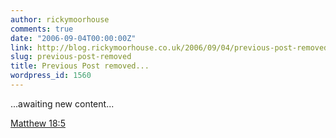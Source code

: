 ```yaml
---
author: rickymoorhouse
comments: true
date: "2006-09-04T00:00:00Z"
link: http://blog.rickymoorhouse.co.uk/2006/09/04/previous-post-removed/
slug: previous-post-removed
title: Previous Post removed...
wordpress_id: 1560
---
```


...awaiting new content...




[Matthew 18:5](http://www.gnpcb.org/esv/search/?q=Matt+18%3A15)
